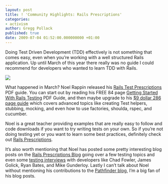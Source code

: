 ```yaml
---
layout: post
title: ! 'Community Highlights: Rails Prescriptions'
categories:
- activism
author: Gregg Pollack
published: true
date: 2009-07-04 01:52:00.000000000 +01:00
---
```

<p>Doing Test Driven Development (<span class="caps">TDD</span>) effectively is not something that comes easy, even when you&#8217;re working with a well structured Rails application.  Up until March of this year there really was no guide I could recommend for developers who wanted to learn <span class="caps">TDD</span> with Rails.</p>
<p><a href="http://www.railsrx.com/"><img src="/assets/2009/7/4/Test-Prescriptions_1.jpg" style="border: none;"/></a></p>
<p>What happened in March?  Noel Rappin released his <a href="http://www.railsrx.com/">Rails Test Prescriptions</a> <span class="caps">PDF</span> guide.  You can start out by reading his <span class="caps">FREE</span> 84 page <a href="http://www.railsrx.com/">Getting Started With Rails Testing</a> <span class="caps">PDF</span> Guide, and then maybe upgrade to his <a href="http://www.lulu.com/content/e-book/rails_test_prescriptions/6418439">$9 dollar 286 page guide</a> which covers advanced topics like creating Test helpers, stubbing, mocking, and even how to use factories, shoulda, rspec, and cucumber.</p>
<p>Noel is a great teacher providing examples that are really easy to follow and code downloads if you want to try writing tests on your own.  So if you&#8217;re not doing testing yet or you want to learn some best practices, definitely check out <a href="http://www.railsrx.com/">Rails Prescriptions</a>.</p>
<p>It&#8217;s also worth mentioning that Noel has posted some pretty interesting blog posts on the <a href="http://blog.railsprescriptions.com/">Rails Prescriptions Blog</a> going over a few testing topics and even some <a href="http://blog.railsprescriptions.com/interview">testing interviews</a> with developers like Chad Fowler, James Golick, Ryan Bates, and Mike Gunderloy.  Lastly I can&#8217;t talk about Noel without mentioning his contributions to the <a href="http://www.pathf.com/blogs/author/noel-rappin/">Pathfinder blog</a>, I&#8217;m a big fan of his blog posts.</p>